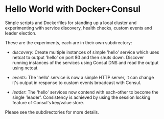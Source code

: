 Hello World with Docker+Consul
==============================

Simple scripts and Dockerfiles for standing up a local cluster and
experimenting with service discovery, health checks, custom events and leader
election.

These are the experiments, each are in their own subdirectory:

- *discovery*: Create multiple instances of simple 'hello' service which uses
  netcat to output 'hello' on port 80 and then shuts down. Discover running
  instances of the services using Consul DNS and read the output using netcat.

- *events*: The 'hello' service is now a simple HTTP server, it can change it's
  output in response to custom events broadcast with Consul.

- *leader*: The 'hello' services now contend with each-other to become the
  single 'leader'. Consistency is achieved by using the session locking feature
  of Consul's key/value store.

Please see the subdirectories for more details.
